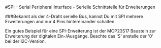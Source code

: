 <!--
---
name: SPI
class: interface
type: pinout
description: Raspberry Pi SPI Anschlüsse
pincount: 5
pin:
  '11':
    name: SPI1 CE1
  '12':
    name: SPI1 CE0
  '19':
    name: SPI0 MOSI
    direction: output
    active: high
    description: Master Out / Slave In
  '21':
    name: SPI0 MISO
    direction: input
    active: high
    description: Master In / Slave Out
  '23':
    name: SPI0 SCLK
    direction: output
    active: high
    description: Clock
  '24':
    name: SPI0 CE0
    direction: output
    active: high
    description: Chip Select 0
  '26':
    name: SPI0 CE1
    direction: output
    active: high
    description: Chip Select 1
  '35':
    name: SPI1 MISO
  '36':
    name: SPI1 CE2
  '38':
    name: SPI1 MOSI
  '40':
    name: SPI1 SCLK
-->
#SPI - Serial Peripheral Interface - Serielle Schnittstelle für Erweiterungen

###Bekannt als der 4-Draht serielle Bus, kannst Du mit SPI mehrere Erweiterungen and nur 4 Pins hintereinander schalten.

Ein gutes Beispiel für eine SPI-Erweiterung ist der MCP23S17 Baustein zur Erweiterung der digitalen Ein-/Ausgänge. Beachte das 'S' anstelle der '0' bei der I2C-Version.

